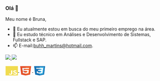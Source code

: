 ### Olá 👋

Meu nome é Bruna,

- 🔭 Eu atualmente estou em busca do meu primeiro emprego na área.
- 🌱 Eu estudo técnico em Análises e Desenvolvimento de Sistemas, Fullstack e SAP.
- 📫 E-mail:buhh_martins@hotmail.com.

<div>
  <a href="https://github.com/BrunaMartinsRoque">
  <img height="180em" src="https://github-readme-stats.vercel.app/api?username=brunamartinsroque&show_icons=true&theme=cobalt&include_all_commits=true&count_private=true"/>
  <img height="180em" src="https://github-readme-stats.vercel.app/api/top-langs/?username=brunamartinsroque&layout=compact&langs_count=7&theme=cobalt"/>
</div>
<div style="display: inline_block"><br>
  <img align="center" alt="Js" height="30" width="40" src="https://raw.githubusercontent.com/devicons/devicon/master/icons/javascript/javascript-plain.svg">
  <img align="center" alt="HTML" height="30" width="40" src="https://raw.githubusercontent.com/devicons/devicon/master/icons/html5/html5-original.svg">
  <img align="center" alt="CSS" height="30" width="40" src="https://raw.githubusercontent.com/devicons/devicon/master/icons/css3/css3-original.svg">
  
</div>
  
  ##

